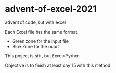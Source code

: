 # advent-of-excel-2021
advent of code, but with excel


Each Excel file has the same format.
- Green zone for the input file
- Blue Zone for the ouput

This project is shit, but Excel>Python

Objective is to finish at least day 15 with this method.
